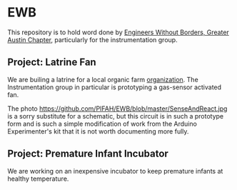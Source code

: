 # EWB

This repository is to hold word done by [Engineers Without Borders, Greater Austin Chapter](http://ewbgreateraustin.org), particularly for the instrumentation group.

## Project: Latrine Fan

We are builing a latrine for a local organic farm [organization](http://ewbgreateraustin.org/news/amplifyatx-with-farmshare-and-ewb/). The Instrumentation group in particular is prototyping a gas-sensor activated fan.


The photo https://github.com/PIFAH/EWB/blob/master/SenseAndReact.jpg is a sorry substitute for a schematic, but this circuit is in such a prototype form and is such a simple modification of work from the Arduino Experimenter's kit that it is not worth documenting more fully.

## Project: Premature Infant Incubator

We are working on an inexpensive incubator to keep premature infants at healthy temperature.
